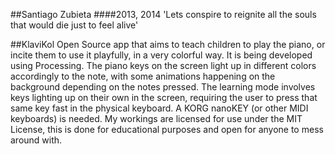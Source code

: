 ##Santiago Zubieta
####2013, 2014
'Lets conspire to reignite all the souls that would die just to feel alive'

##KlaviKol
Open Source app that aims to teach children to play the piano, or incite them to use it playfully, in a very colorful way. It is being developed using Processing. The piano keys on the screen light up in different colors accordingly to the note, with some animations happening on the background depending on the notes pressed. The learning mode involves keys lighting up on their own in the screen, requiring the user to press that same key fast in the physical keyboard. A KORG nanoKEY (or other MIDI keyboards) is needed. My workings are licensed for use under the MIT License, this is done for educational purposes and open for anyone to mess around with.